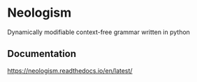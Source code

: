 # Neologism
Dynamically modifiable context-free grammar written in python

## Documentation
https://neologism.readthedocs.io/en/latest/
